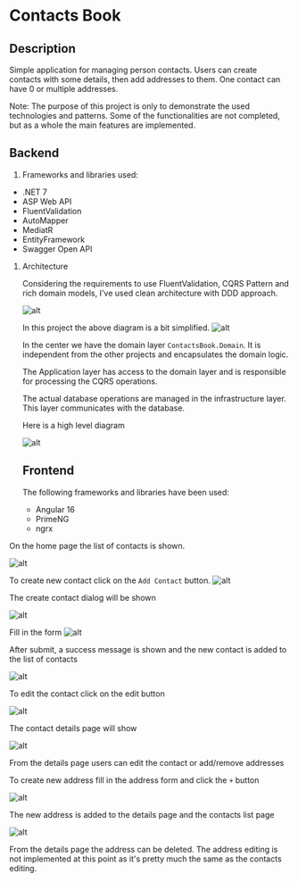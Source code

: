 # Contacts Book

## Description

Simple application for managing person contacts. Users can create contacts with some details, then add addresses to them. One contact can have 0 or multiple addresses.

Note: The purpose of this project is only to demonstrate the used technologies and patterns. Some of the functionalities are not completed, but as a whole the main features are implemented.

## Backend

1. Frameworks and libraries used:

- .NET 7
- ASP Web API
- FluentValidation
- AutoMapper
- MediatR
- EntityFramework
- Swagger Open API

1. Architecture

   Considering the requirements to use FluentValidation, CQRS Pattern and rich domain models, I've used clean architecture with DDD approach.

   ![alt](https://miro.medium.com/v2/resize:fit:719/1*ZNT5apOxDzGrTKUJQAIcvg.png)

   In this project the above diagram is a bit simplified.
   ![alt](./resources/server-solution.PNG)

   In the center we have the domain layer `ContactsBook.Domain`. It is independent from the other projects and encapsulates the domain logic.

   The Application layer has access to the domain layer and is responsible for processing the CQRS operations.

   The actual database operations are managed in the infrastructure layer. This layer communicates with the database.

   Here is a high level diagram

   ![alt](./resources/architecture.png)

   ## Frontend

   The following frameworks and libraries have been used:

   - Angular 16
   - PrimeNG
   - ngrx

On the home page the list of contacts is shown.

![alt](./resources/home.png)

To create new contact click on the `Add Contact` button.
![alt](./resources/add-contact-btn.png)

The create contact dialog will be shown

![alt](./resources/add-contact-dialog.png)

Fill in the form
![alt](./resources/create-contact-fill-form.png)

After submit, a success message is shown and the new contact is added to the list of contacts

![alt](./resources/create-contact-success.png)

To edit the contact click on the edit button

![alt](./resources/edit-contact-btn.png)

The contact details page will show

![alt](./resources/contact-details-empty.png)

From the details page users can edit the contact or add/remove addresses

To create new address fill in the address form and click the `+` button

![alt](./resources/create-address-form.png)

The new address is added to the details page and the contacts list page

![alt](./resources/address-created.png)

From the details page the address can be deleted.
The address editing is not implemented at this point as it's pretty much the same as the contacts editing.
